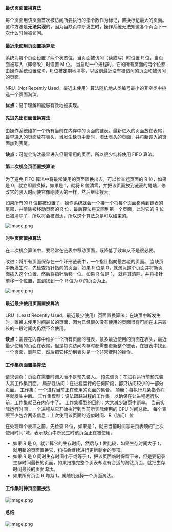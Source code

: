 #### 最优页面置换算法
每个页面用该页面首次被访问所要执行的指令数作为标记，置换标记最大的页面。
这种方法是**无法实现**的，因为当缺页中断发生时，操作系统无法知道各个页面下一次什么时候被访问。

#### 最近未使用页面置换算法
系统为每个页面设置了两个状态位，当页面被访问（读或写）时设置 R 位，当页面被写入（即修改）时设置 M 位。
当启动一个进程时，它的所有页面的两个位都由操作系统设置成 0，R 位被定期地清零，以区别最近没有被访问的页面和被访问的页面。

NRU（Not Recently Used，最近未使用）算法随机地从类编号最小的非空类中挑选一个页面淘汰。

**优点**：易于理解和能够有效地被实现。

#### 先进先出页面置换算法
由操作系统维护一个所有当前在内存中的页面的链表，最新进入的页面放在表尾，最早进入的页面放在表头，当发生缺页中断时，淘汰表头的页面，并将新调入的页面加到表尾。

**缺点**：可能会淘汰最早进入但最常用的页面，所以很少纯粹使用 FIFO 算法。

#### 第二次机会页面置换算法
为了避免 FIFO 算法中将最常使用的页面置换出去，可以检查老页面的 R 位，如果是 0，就立即置换掉，如果是 1，就将 R 位清零，并把该页面放到链表的尾端，修改它的装入时间使它像刚装入的一样，然后继续搜索。

如果所有的 R 位都被设置了，操作系统就会一个接一个将每个页面移动到链表的尾部，并清除被移动页面的 R 位，最后算法将又回到第一个页面，此时它的 R 位已被清除了，所以将会被淘汰，所以这个算法总是可以结束的。

![image.png](https://s2.loli.net/2021/12/28/k6LTFlvbJexZOnr.png)

#### 时钟页面置换算法
在二次机会算法中，要经常在链表中移动页面，既降低了效率又不是很必要。

改进：将所有页面保存在一个环形链表中，一个指针指向最古老的页面。
当缺页中断发生时，先检查指针指向的页面，如果 R 位是 0，就淘汰这个页面并将新页面插入这个位置，然后将指针后移一位。如果 R 位是 1， 就将其清除，并将指针前移一个位置，直到找到一个 R 位为 0 的页面为止。

![image.png](https://s2.loli.net/2021/12/28/VyeukjG7gat8PEo.png)

#### 最近最少使用页面置换算法
LRU（Least Recently Used，最近最少使用）页面置换算法：在缺页中断发生时，置换未使用时间最长的页面，因为已经很久没有使用的页面很有可能在未来较长的一段时间内仍然不会使用。

**缺点**：需要在内存中维护一个所有页面的链表，最多最近使用的页面在表头，最近最少使用的页面在表尾，但是每次访问内存时都需要更新整个链表，在链表中找到一个页面，删除它，然后把它移动到表头是一个非常费时的操作。

#### 工作集页面置换算法
请求调页：页面在需要时调入而不是预先装入。
预先调页：在进程运行前预先装入其工作集页面。
局部性访问：在进程运行的任何阶段，都只访问较少的一部分页面。
工作集：一个进程当前正在使用的页面的集合。
颠簸：每执行几条指令程序就发生中断。
工作集模型：设法跟踪进程的工作集，以确保在让进程运行以前，工作集就已在内存中了。
工作集模型的目的：大大减少缺页中断率。
当前实际运行时间：一个进程从它开始执行到当前所实际使用的 CPU 时间总数。
每个表项至少包含两条信息：上次使用该页面的近似时间、R（访问）位

在处理每个表项之前，先检查 R 位，如果是 1，就把当前时间写进页表项的“上次使用时间”域，表示缺页中断发生时该页面正在被使用。
* 如果 R 是 0，就计算它的生存时间，然后与 t 做比较，如果生存时间大于 t，就用新的页面置换它，扫描会继续进行更新剩余的表项。
* 如果 R 是 0 同时生存时间小于或等于 t，把该页面临时保留下来，但是要记录生存时间最长的页面，如果扫描完整个页表却没有合适的淘汰页面，就把生存时间最长的页面淘汰。
* 如果所有页面 R 均为 1，就随机选择一个页面淘汰。

#### 工作集时钟页面置换法
![image.png](https://s2.loli.net/2021/12/28/djWU71ucatDZ2rJ.png)


#### 总结
![image.png](https://s2.loli.net/2021/12/28/WBHw3iMZSxD6lK2.png)











